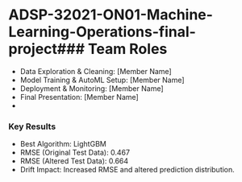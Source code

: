 # ADSP-32021-ON01-Machine-Learning-Operations-final-project### Team Roles
- Data Exploration & Cleaning: [Member Name]
- Model Training & AutoML Setup: [Member Name]
- Deployment & Monitoring: [Member Name]
- Final Presentation: [Member Name]
- 


### Key Results
- Best Algorithm: LightGBM
- RMSE (Original Test Data): 0.467
- RMSE (Altered Test Data): 0.664
- Drift Impact: Increased RMSE and altered prediction distribution.
